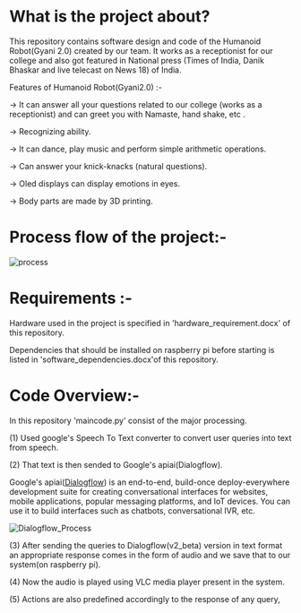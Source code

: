 # What is the project about?
This repository contains software design and code of the Humanoid Robot(Gyani 2.0) created by our team. It works as a receptionist for our college and also got featured in National press (Times of India, Danik Bhaskar and live telecast on News 18) of India.

Features of Humanoid Robot(Gyani2.0) :-

-> It can answer all your questions related to our college (works as a receptionist) and can greet you with Namaste, hand shake, etc .

-> Recognizing ability.

-> It can dance, play music and perform simple arithmetic operations.

-> Can answer your knick-knacks (natural questions).

-> Oled displays can display emotions in eyes. 

-> Body parts are made by 3D printing.
# Process flow of the project:-
![process](https://user-images.githubusercontent.com/39646018/58369617-817f6d80-7f1a-11e9-9427-c5bdfd5c733e.png)

# Requirements :-
Hardware used in the project is specified in 'hardware_requirement.docx' of this repository.

Dependencies that should be installed on raspberry pi before starting is listed in 'software_dependencies.docx'of this repository.

# Code Overview:-
In this repository 'maincode.py' consist of the major processing.

(1) Used google's Speech To Text converter to convert user queries into text from speech.

(2) That text is then sended to Google's apiai(Dialogflow).

Google's apiai([Dialogflow](https://dialogflow.com/)) is an end-to-end, build-once deploy-everywhere development suite for creating conversational interfaces for websites, mobile applications, popular messaging platforms, and IoT devices. You can use it to build interfaces such as chatbots, conversational IVR, etc.

![Dialogflow_Process](https://user-images.githubusercontent.com/39646018/58425639-e6bc9580-80b7-11e9-8924-ba7881194739.png)

(3) After sending the queries to Dialogflow(v2_beta) version in text format an appropriate response comes in the form of audio and we save that to our system(on raspberry pi).

(4) Now the audio is played using VLC media player present in the system.

(5) Actions are also predefined accordingly to the response of any query,  





















